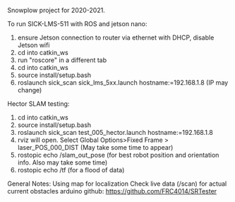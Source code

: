 Snowplow project for 2020-2021.

To run SICK-LMS-511 with ROS and jetson nano:  
1. ensure Jetson connection to router via ethernet with DHCP, disable Jetson wifi  
2. cd into catkin_ws  
3. run "roscore" in a different tab  
4. cd into catkin_ws  
5. source install/setup.bash  
6. roslaunch sick_scan sick_lms_5xx.launch hostname:=192.168.1.8 (IP may change)  

Hector SLAM testing:  
1. cd into catkin_ws  
2. source install/setup.bash  
3. roslaunch sick_scan test_005_hector.launch hostname:=192.168.1.8  
4. rviz will open. Select Global Options>Fixed Frame > laser_POS_000_DIST (May take some time to appear)  
5. rostopic echo /slam_out_pose (for best robot position and orientation info. Also may take some time)  
6. rostopic echo /tf (for a flood of data)  

General Notes:
Using map for localization
Check live data (/scan) for actual current obstacles
arduino github: https://github.com/FRC4014/SRTester

